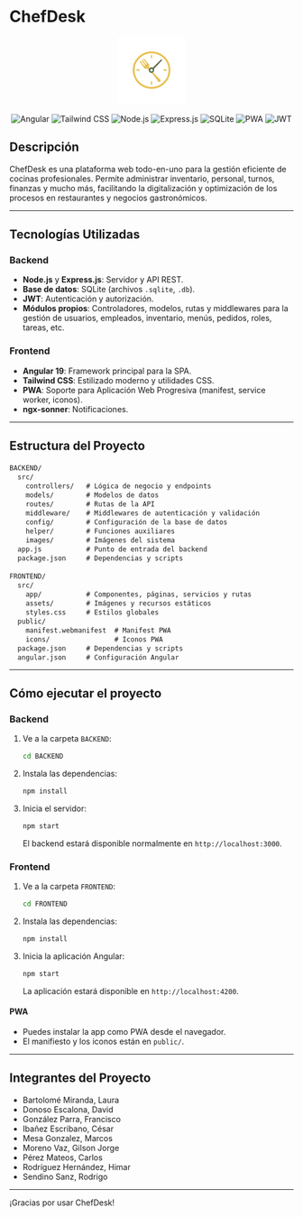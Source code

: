 # ChefDesk

<p align="center">
  <img src="FRONTEND/public/icons/icon-192x192.png" alt="ChefDesk Logo" width="120" height="120">
</p>

<p align="center">
  <img src="https://img.shields.io/badge/Angular-19-red?logo=angular" alt="Angular">
  <img src="https://img.shields.io/badge/Tailwind_CSS-3.4-38bdf8?logo=tailwindcss" alt="Tailwind CSS">
  <img src="https://img.shields.io/badge/Node.js-20.x-green?logo=node.js" alt="Node.js">
  <img src="https://img.shields.io/badge/Express.js-4.x-black?logo=express" alt="Express.js">
  <img src="https://img.shields.io/badge/SQLite-3-blue?logo=sqlite" alt="SQLite">
  <img src="https://img.shields.io/badge/PWA-yes-blueviolet?logo=pwa" alt="PWA">
  <img src="https://img.shields.io/badge/JWT-Auth-orange?logo=jsonwebtokens" alt="JWT">
</p>

## Descripción
ChefDesk es una plataforma web todo-en-uno para la gestión eficiente de cocinas profesionales. Permite administrar inventario, personal, turnos, finanzas y mucho más, facilitando la digitalización y optimización de los procesos en restaurantes y negocios gastronómicos.

---

## Tecnologías Utilizadas

### Backend
- **Node.js** y **Express.js**: Servidor y API REST.
- **Base de datos**: SQLite (archivos `.sqlite`, `.db`).
- **JWT**: Autenticación y autorización.
- **Módulos propios**: Controladores, modelos, rutas y middlewares para la gestión de usuarios, empleados, inventario, menús, pedidos, roles, tareas, etc.

### Frontend
- **Angular 19**: Framework principal para la SPA.
- **Tailwind CSS**: Estilizado moderno y utilidades CSS.
- **PWA**: Soporte para Aplicación Web Progresiva (manifest, service worker, iconos).
- **ngx-sonner**: Notificaciones.

---

## Estructura del Proyecto

```
BACKEND/
  src/
    controllers/   # Lógica de negocio y endpoints
    models/        # Modelos de datos
    routes/        # Rutas de la API
    middleware/    # Middlewares de autenticación y validación
    config/        # Configuración de la base de datos
    helper/        # Funciones auxiliares
    images/        # Imágenes del sistema
  app.js           # Punto de entrada del backend
  package.json     # Dependencias y scripts

FRONTEND/
  src/
    app/           # Componentes, páginas, servicios y rutas
    assets/        # Imágenes y recursos estáticos
    styles.css     # Estilos globales
  public/
    manifest.webmanifest  # Manifest PWA
    icons/                # Iconos PWA
  package.json     # Dependencias y scripts
  angular.json     # Configuración Angular
```

---

## Cómo ejecutar el proyecto

### Backend
1. Ve a la carpeta `BACKEND`:
   ```sh
   cd BACKEND
   ```
2. Instala las dependencias:
   ```sh
   npm install
   ```
3. Inicia el servidor:
   ```sh
   npm start
   ```
   El backend estará disponible normalmente en `http://localhost:3000`.

### Frontend
1. Ve a la carpeta `FRONTEND`:
   ```sh
   cd FRONTEND
   ```
2. Instala las dependencias:
   ```sh
   npm install
   ```
3. Inicia la aplicación Angular:
   ```sh
   npm start
   ```
   La aplicación estará disponible en `http://localhost:4200`.

#### PWA
- Puedes instalar la app como PWA desde el navegador.
- El manifiesto y los iconos están en `public/`.


---

## Integrantes del Proyecto
- Bartolomé Miranda, Laura
- Donoso Escalona, David
- González Parra, Francisco
- Ibañez Escribano, César
- Mesa Gonzalez, Marcos
- Moreno Vaz, Gilson Jorge
- Pérez Mateos, Carlos
- Rodríguez Hernández, Himar
- Sendino Sanz, Rodrigo

---

¡Gracias por usar ChefDesk!
